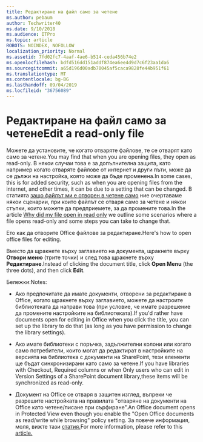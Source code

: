 ```yaml
---
title: Редактиране на файл само за четене
ms.author: pebaum
author: Techwriter40
ms.date: 9/10/2018
ms.audience: ITPro
ms.topic: article
ROBOTS: NOINDEX, NOFOLLOW
localization_priority: Normal
ms.assetid: 7fd02fc7-4aaf-4ae6-b514-ceda456b74e2
ms.openlocfilehash: bdfd516dd151addf874ea6ee4d9d7c6f23aa1da6
ms.sourcegitcommit: a65d196d00adb70045af5caca9828fe44b951f61
ms.translationtype: MT
ms.contentlocale: bg-BG
ms.lasthandoff: 09/04/2019
ms.locfileid: "36756089"
---
```

# <a name="edit-a-read-only-file"></a><span data-ttu-id="81427-102">Редактиране на файл само за четене</span><span class="sxs-lookup"><span data-stu-id="81427-102">Edit a read-only file</span></span>

<span data-ttu-id="81427-103">Можете да установите, че когато отваряте файлове, те се отварят като само за четене.</span><span class="sxs-lookup"><span data-stu-id="81427-103">You may find that when you are opening files, they open as read-only.</span></span> <span data-ttu-id="81427-104">В някои случаи това е за допълнителна защита, като например когато отваряте файлове от интернет и други пъти, може да се дължи на настройка, която може да бъде променена.</span><span class="sxs-lookup"><span data-stu-id="81427-104">In some cases, this is for added security, such as when you are opening files from the internet, and other times, it can be due to a setting that can be changed.</span></span> <span data-ttu-id="81427-105">В статията [защо файлът ми е отворен в четене само](https://support.office.com/article/Why-did-my-file-open-read-only-3ab4b792-da50-4b38-8628-14c64e1f1d15) ние очертаваме някои сценарии, при които файлът се отваря само за четене и някои стъпки, които можете да предприемете, за да промените това.</span><span class="sxs-lookup"><span data-stu-id="81427-105">In the article [Why did my file open in read only](https://support.office.com/article/Why-did-my-file-open-read-only-3ab4b792-da50-4b38-8628-14c64e1f1d15) we outline some scenarios where a file opens read-only and some steps you can take to change that.</span></span>

<span data-ttu-id="81427-106">Ето как да отворите Office файлове за редактиране.</span><span class="sxs-lookup"><span data-stu-id="81427-106">Here's how to open office files for editing.</span></span>

<span data-ttu-id="81427-107">Вместо да щракнете върху заглавието на документа, щракнете върху **Отвори меню** (трите точки) и след това щракнете върху **Редактиране**.</span><span class="sxs-lookup"><span data-stu-id="81427-107">Instead of clicking the document title, click **Open Menu** (the three dots), and then click **Edit**.</span></span>

<span data-ttu-id="81427-108">Бележки:</span><span class="sxs-lookup"><span data-stu-id="81427-108">Notes:</span></span>

- <span data-ttu-id="81427-109">Ако предпочитате да имате документи, отворени за редактиране в Office, когато щракнете върху заглавието, можете да настроите библиотеката да направи това (при условие, че имате разрешение да промените настройките на библиотеката).</span><span class="sxs-lookup"><span data-stu-id="81427-109">If you'd rather have documents open for editing in Office when you click the title, you can set up the library to do that (as long as you have permission to change the library settings).</span></span>

- <span data-ttu-id="81427-110">Ако имате библиотеки с поръчка, задължителни колони или когато само потребители, които могат да редактират в настройките на версията на библиотека с документи на SharePoint, тези елементи ще бъдат синхронизирани като само за четене.</span><span class="sxs-lookup"><span data-stu-id="81427-110">If you have libraries with Checkout, Required columns or when Only users who can edit in Version Settings of a SharePoint document library,these items will be synchronized as read-only.</span></span>

- <span data-ttu-id="81427-111">Документ на Office се отваря в защитен изглед, въпреки че разрешите настройката на правилата "отваряне на документи на Office като четене/писане при сърфиране".</span><span class="sxs-lookup"><span data-stu-id="81427-111">An Office document opens in Protected View even though you enable the "Open Office documents as read/write while browsing" policy setting.</span></span> <span data-ttu-id="81427-112">За повече информация, моля, вижте тази [статия.](https://support.microsoft.com/help/983047/an-office-document-opens-in-protected-view-even-though-you-enable-the)</span><span class="sxs-lookup"><span data-stu-id="81427-112">For more information, please refer to this [article.](https://support.microsoft.com/help/983047/an-office-document-opens-in-protected-view-even-though-you-enable-the)</span></span>

